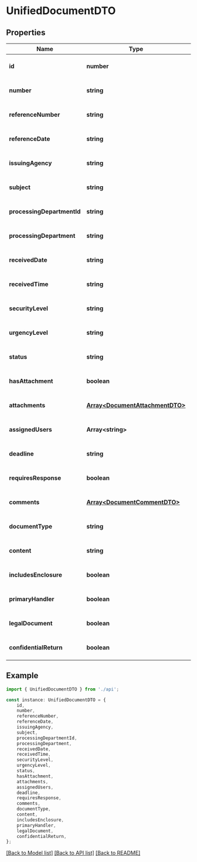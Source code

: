 # UnifiedDocumentDTO


## Properties

Name | Type | Description | Notes
------------ | ------------- | ------------- | -------------
**id** | **number** |  | [optional] [default to undefined]
**number** | **string** |  | [optional] [default to undefined]
**referenceNumber** | **string** |  | [optional] [default to undefined]
**referenceDate** | **string** |  | [optional] [default to undefined]
**issuingAgency** | **string** |  | [optional] [default to undefined]
**subject** | **string** |  | [optional] [default to undefined]
**processingDepartmentId** | **string** |  | [optional] [default to undefined]
**processingDepartment** | **string** |  | [optional] [default to undefined]
**receivedDate** | **string** |  | [optional] [default to undefined]
**receivedTime** | **string** |  | [optional] [default to undefined]
**securityLevel** | **string** |  | [optional] [default to undefined]
**urgencyLevel** | **string** |  | [optional] [default to undefined]
**status** | **string** |  | [optional] [default to undefined]
**hasAttachment** | **boolean** |  | [optional] [default to undefined]
**attachments** | [**Array&lt;DocumentAttachmentDTO&gt;**](DocumentAttachmentDTO.md) |  | [optional] [default to undefined]
**assignedUsers** | **Array&lt;string&gt;** |  | [optional] [default to undefined]
**deadline** | **string** |  | [optional] [default to undefined]
**requiresResponse** | **boolean** |  | [optional] [default to undefined]
**comments** | [**Array&lt;DocumentCommentDTO&gt;**](DocumentCommentDTO.md) |  | [optional] [default to undefined]
**documentType** | **string** |  | [optional] [default to undefined]
**content** | **string** |  | [optional] [default to undefined]
**includesEnclosure** | **boolean** |  | [optional] [default to undefined]
**primaryHandler** | **boolean** |  | [optional] [default to undefined]
**legalDocument** | **boolean** |  | [optional] [default to undefined]
**confidentialReturn** | **boolean** |  | [optional] [default to undefined]

## Example

```typescript
import { UnifiedDocumentDTO } from './api';

const instance: UnifiedDocumentDTO = {
    id,
    number,
    referenceNumber,
    referenceDate,
    issuingAgency,
    subject,
    processingDepartmentId,
    processingDepartment,
    receivedDate,
    receivedTime,
    securityLevel,
    urgencyLevel,
    status,
    hasAttachment,
    attachments,
    assignedUsers,
    deadline,
    requiresResponse,
    comments,
    documentType,
    content,
    includesEnclosure,
    primaryHandler,
    legalDocument,
    confidentialReturn,
};
```

[[Back to Model list]](../README.md#documentation-for-models) [[Back to API list]](../README.md#documentation-for-api-endpoints) [[Back to README]](../README.md)
